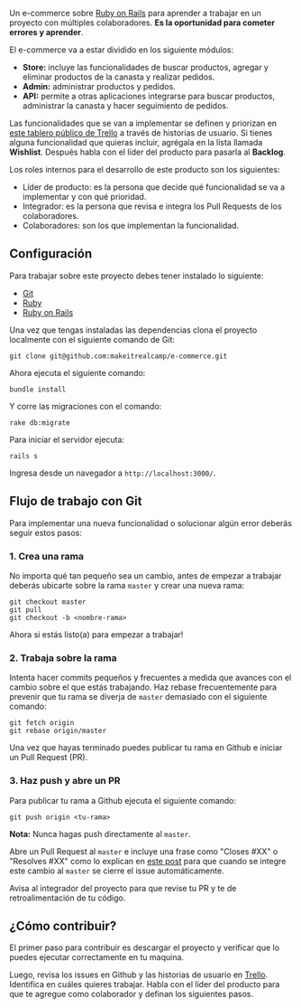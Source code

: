 Un e-commerce sobre [Ruby on Rails](http://rubyonrails.org/) para aprender a trabajar en un proyecto con múltiples colaboradores. **Es la oportunidad para cometer errores y aprender**.

El e-commerce va a estar dividido en los siguiente módulos:

* **Store:** incluye las funcionalidades de buscar productos, agregar y eliminar productos de la canasta y realizar pedidos.
* **Admin:** administrar productos y pedidos.
* **API:** permite a otras aplicaciones integrarse para buscar productos, administrar la canasta y hacer seguimiento de pedidos.

Las funcionalidades que se van a implementar se definen y priorizan en [este tablero público de Trello](https://trello.com/b/LyZZUT2s/e-commerce) a través de historias de usuario. Si tienes alguna funcionalidad que quieras incluir, agrégala en la lista llamada **Wishlist**. Después habla con el líder del producto para pasarla al **Backlog**.

Los roles internos para el desarrollo de este producto son los siguientes:

* Líder de producto: es la persona que decide qué funcionalidad se va a implementar y con qué prioridad.
* Integrador: es la persona que revisa e integra los Pull Requests de los colaboradores.
* Colaboradores: son los que implementan la funcionalidad.

## Configuración

Para trabajar sobre este proyecto debes tener instalado lo siguiente:

* [Git](https://git-scm.com/)
* [Ruby](https://www.ruby-lang.org/en/)
* [Ruby on Rails](http://rubyonrails.org/)

Una vez que tengas instaladas las dependencias clona el proyecto localmente con el siguiente comando de Git:

```
git clone git@github.com:makeitrealcamp/e-commerce.git
```

Ahora ejecuta el siguiente comando:

```
bundle install
```

Y corre las migraciones con el comando:

```
rake db:migrate
```

Para iniciar el servidor ejecuta:

```
rails s
```

Ingresa desde un navegador a `http://localhost:3000/`.

## Flujo de trabajo con Git

Para implementar una nueva funcionalidad o solucionar algún error deberás seguir estos pasos:

### 1. Crea una rama

No importa qué tan pequeño sea un cambio, antes de empezar a trabajar deberás ubicarte sobre la rama  `master` y crear una nueva rama:

```
git checkout master
git pull
git checkout -b <nombre-rama>
```

Ahora si estás listo(a) para empezar a trabajar!

### 2. Trabaja sobre la rama

Intenta hacer commits pequeños y frecuentes a medida que avances con el cambio sobre el que estás trabajando. Haz rebase frecuentemente para prevenir que tu rama se diverja de `master` demasiado con el siguiente comando:

```
git fetch origin
git rebase origin/master
```

Una vez que hayas terminado puedes publicar tu rama en Github e iniciar un Pull Request (PR).

### 3. Haz push y abre un PR

Para publicar tu rama a Github ejecuta el siguiente comando:

```
git push origin <tu-rama>
```

**Nota:** Nunca hagas push directamente al `master`.

Abre un Pull Request al `master` e incluye una frase como "Closes #XX" o "Resolves #XX" como lo explican en [este post](https://github.com/blog/1506-closing-issues-via-pull-requests) para que cuando se integre este cambio al `master` se cierre el issue automáticamente.

Avisa al integrador del proyecto para que revise tu PR y te de retroalimentación de tu código.

## ¿Cómo contribuir?

El primer paso para contribuir es descargar el proyecto y verificar que lo puedes ejecutar correctamente en tu maquina.

Luego, revisa los issues en Github y las historias de usuario en [Trello](https://trello.com/b/LyZZUT2s/e-commerce). Identifica en cuáles quieres trabajar. Habla con el líder del producto para que te agregue como colaborador y definan los siguientes pasos.
